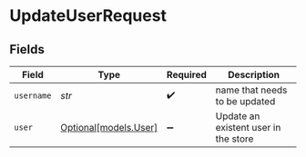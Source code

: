 # UpdateUserRequest


## Fields

| Field                                      | Type                                       | Required                                   | Description                                |
| ------------------------------------------ | ------------------------------------------ | ------------------------------------------ | ------------------------------------------ |
| `username`                                 | *str*                                      | :heavy_check_mark:                         | name that needs to be updated              |
| `user`                                     | [Optional[models.User]](../models/user.md) | :heavy_minus_sign:                         | Update an existent user in the store       |